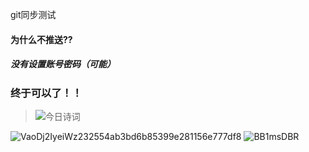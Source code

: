 git同步测试
#### 为什么不推送??
##### 没有设置账号密码（可能）
###  终于可以了！！

> ![今日诗词](https://v2.jinrishici.com/one.svg)


![VaoDj2IyeiWz232554ab3bd6b85399e281156e777df8](https://gitee.com/lZao/drawing-bed/raw/master/2024/7/2/VaoDj2IyeiWz232554ab3bd6b85399e281156e777df8)
![BB1msDBR](https://gitee.com/lZao/drawing-bed/raw/master/2024/10/19/BB1msDBR)